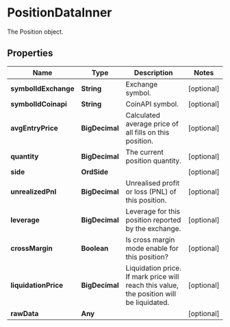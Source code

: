 

# PositionDataInner

The Position object.

## Properties

Name | Type | Description | Notes
------------ | ------------- | ------------- | -------------
**symbolIdExchange** | **String** | Exchange symbol. |  [optional]
**symbolIdCoinapi** | **String** | CoinAPI symbol. |  [optional]
**avgEntryPrice** | **BigDecimal** | Calculated average price of all fills on this position. |  [optional]
**quantity** | **BigDecimal** | The current position quantity. |  [optional]
**side** | **OrdSide** |  |  [optional]
**unrealizedPnl** | **BigDecimal** | Unrealised profit or loss (PNL) of this position. |  [optional]
**leverage** | **BigDecimal** | Leverage for this position reported by the exchange. |  [optional]
**crossMargin** | **Boolean** | Is cross margin mode enable for this position? |  [optional]
**liquidationPrice** | **BigDecimal** | Liquidation price. If mark price will reach this value, the position will be liquidated. |  [optional]
**rawData** | **Any** |  |  [optional]



